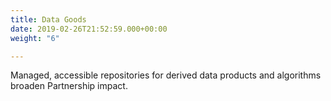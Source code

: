 ```yaml
---
title: Data Goods
date: 2019-02-26T21:52:59.000+00:00
weight: "6"

---
```

Managed, accessible repositories for derived data products and algorithms broaden Partnership impact.